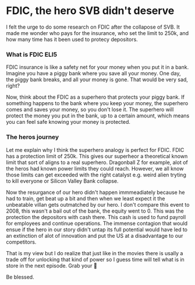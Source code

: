 
# FDIC, the hero SVB didn't deserve


I felt the urge to do some research on FDIC after the collapose of SVB. It made me wonder who pays for the insurance, who set the limit to 250k, and how many time has it been used to protecy depositors.

### What is FDIC ELI5

FDIC insurance is like a safety net for your money when you put it in a bank. Imagine you have a piggy bank where you save all your money. One day, the piggy bank breaks, and all your money is gone. That would be very sad, right?

Now, think about the FDIC as a superhero that protects your piggy bank. If something happens to the bank where you keep your money, the superhero comes and saves your money, so you don't lose it. The superhero will protect the money you put in the bank, up to a certain amount, which means you can feel safe knowing your money is protected.

### The heros journey


Let me explain why I think the superhero analogy is perfect for FDIC. FDIC has a protection limit of 250k. This gives our superheor a theoretical known limit that sort of aligns to a real superhero. Dragonball Z for example, alot of the heros had known power limits they could reach. However, we all know those limits can get exceeded with the right catalyst e.g. weird alien tryting to kill everyone or Silicon Valley Bank collapse. 

Now the resurgance of our hero didn't happen immmeadiately because he had to train, get beat up a bit and then when we least expect it the unbeatable villan gets outmatched by our hero. I don't compare this event to 2008, this wasn't a bail out of the bank, the equity went to 0. This was the protection the depositors with cash there. This cash is used to fund payroll for employees and continue operations. The immense contagion that would ensue if the hero in our story didn't untap its full potential would have led to an extinction of alot of innovation and put the US at a disadvantage to our competitors.

That is my view but I do realize that just like in the movies there is usally a trade off for unlocking that kind of power so I guess time will tell what is in store in the next episode. Grab your 🍿

Be blessed.

